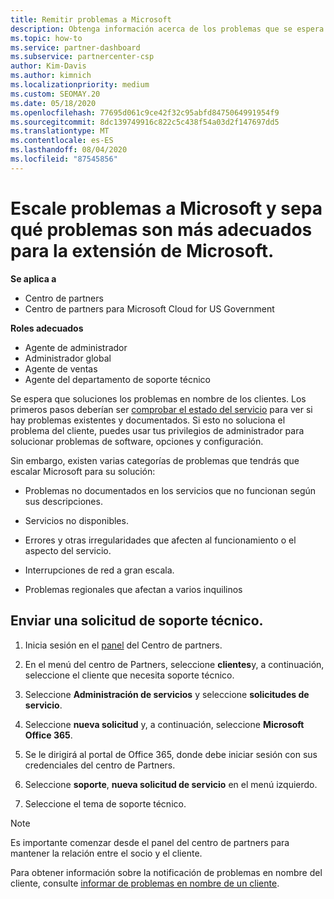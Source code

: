 ```yaml
---
title: Remitir problemas a Microsoft
description: Obtenga información acerca de los problemas que se espera que los partners de Microsoft se solucionen por sí mismos para sus clientes y los problemas que pueden necesitar para remitirse a Microsoft.
ms.topic: how-to
ms.service: partner-dashboard
ms.subservice: partnercenter-csp
author: Kim-Davis
ms.author: kimnich
ms.localizationpriority: medium
ms.custom: SEOMAY.20
ms.date: 05/18/2020
ms.openlocfilehash: 77695d061c9ce42f32c95abfd8475064991954f9
ms.sourcegitcommit: 8dc139749916c822c5c438f54a03d2f147697dd5
ms.translationtype: MT
ms.contentlocale: es-ES
ms.lasthandoff: 08/04/2020
ms.locfileid: "87545856"
---
```

# <a name="escalate-problems-to-microsoft-and-learn-which-issues-are-more-suited-to-microsoft-escalation"></a>Escale problemas a Microsoft y sepa qué problemas son más adecuados para la extensión de Microsoft.  

**Se aplica a**

- Centro de partners
- Centro de partners para Microsoft Cloud for US Government

**Roles adecuados**

- Agente de administrador
- Administrador global
- Agente de ventas
- Agente del departamento de soporte técnico

Se espera que soluciones los problemas en nombre de los clientes. Los primeros pasos deberían ser [comprobar el estado del servicio](check-service-health.md) para ver si hay problemas existentes y documentados. Si esto no soluciona el problema del cliente, puedes usar tus privilegios de administrador para solucionar problemas de software, opciones y configuración.

Sin embargo, existen varias categorías de problemas que tendrás que escalar Microsoft para su solución:

- Problemas no documentados en los servicios que no funcionan según sus descripciones.

- Servicios no disponibles.

- Errores y otras irregularidades que afecten al funcionamiento o el aspecto del servicio.

- Interrupciones de red a gran escala.

- Problemas regionales que afectan a varios inquilinos

## <a name="submit-a-support-request"></a>Enviar una solicitud de soporte técnico.

1. Inicia sesión en el [panel](https://partner.microsoft.com/dashboard) del Centro de partners.

2. En el menú del centro de Partners, seleccione **clientes**y, a continuación, seleccione el cliente que necesita soporte técnico.

3. Seleccione **Administración de servicios** y seleccione **solicitudes de servicio**.

4. Seleccione **nueva solicitud** y, a continuación, seleccione **Microsoft Office 365**.

5. Se le dirigirá al portal de Office 365, donde debe iniciar sesión con sus credenciales del centro de Partners.

6. Seleccione **soporte**, **nueva solicitud de servicio** en el menú izquierdo.

7. Seleccione el tema de soporte técnico.

>[!NOTE]
>Es importante comenzar desde el panel del centro de partners para mantener la relación entre el socio y el cliente. 

Para obtener información sobre la notificación de problemas en nombre del cliente, consulte [informar de problemas en nombre de un cliente](report-problems-on-behalf-of-a-customer.md).


